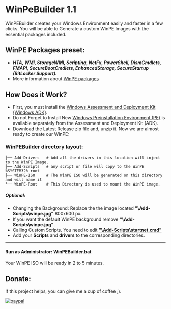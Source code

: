 # WinPeBuilder 1.1
WinPEBuilder creates your Windows Environment easily and faster in a few clicks. You will be able to Generate a custom WinPE Images with the essential packages included.
## WinPE Packages preset:
- ***HTA, WMI, StorageWMI, Scripting, NetFx, PowerShell, DismCmdlets, FMAPI, SecureBootCmdlets, EnhancedStorage, SecureStartup (BitLocker Support).***
- More information about [WinPE packages](https://docs.microsoft.com/en-us/windows-hardware/manufacture/desktop/winpe-add-packages--optional-components-reference#winpe-optional-components-- "WinPE packages")
## How Does it Work?
- First, you must install the [Windows Assessment and Deployment Kit (Windows ADK)](https://docs.microsoft.com/en-us/windows-hardware/get-started/adk-install "Windows Assessment and Deployment Kit (Windows ADK)").
- Do not Forget to Install New [Windows Preinstallation Environment (PE)](https://docs.microsoft.com/en-us/windows-hardware/get-started/adk-install#other-adk-downloads "Windows Preinstallation Environment (PE)") is available separately from the Assessment and Deployment Kit (ADK).
- Download the Latest Release zip file and, unzip it.
Now we are almost ready to create our WinPE:
### WinPEBuilder directory layout:
    ├── Add-Drivers   # Add all the drivers in this location will inject to the WinPE Image.
    ├── Add-Scripts   # any script or file will copy to the WinPE %SYSTEM32% root 
    ├── WinPE-ISO     # The WinPE ISO will be generated on this directory and will name it 
    └── WinPE-Root    # This Directory is used to mount the WinPE image.
##### Optional:
- Changing the Background: Replace the the image located **"\Add-Scripts\winpe.jpg"** 800x600 px. 
- If you want the default WinPE background remove **"\Add-Scripts\winpe.jpg"**.
- Calling Custom Scripts. You need to edit **["\Add-Scripts\startnet.cmd"](Add-Scripts\startnet.cmd)**
- Add your **Scripts** and **drivers** to the corresponding directories.
------------
#### Run as Administrator: WinPEBuilder.bat
Your WinPE ISO will be ready in 2 to 5 minutes.


## Donate:
If this project helps, you can give me a cup of coffee ;).

[![paypal](https://www.paypalobjects.com/en_US/i/btn/btn_donateCC_LG.gif)](https://www.paypal.com/cgi-bin/webscr?cmd=_s-xclick&hosted_button_id=5NWDHDEXV9582&source=url)
